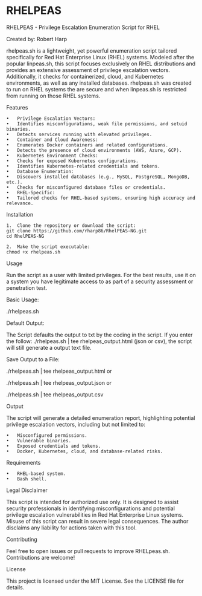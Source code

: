 # RHELPEAS

RHELPEAS - Privilege Escalation Enumeration Script for RHEL

Created by: Robert Harp

rhelpeas.sh is a lightweight, yet powerful enumeration script tailored specifically for Red Hat Enterprise Linux (RHEL) systems. Modeled after the popular linpeas.sh, this script focuses exclusively on RHEL distributions and provides an extensive assessment of privilege escalation vectors. Additionally, it checks for containerized, cloud, and Kubernetes environments, as well as any installed databases. rhelpeas.sh was created to run on RHEL systems the are secure and when linpeas.sh is restricted from running on those RHEL systems. 

Features

	•	Privilege Escalation Vectors:
	•	Identifies misconfigurations, weak file permissions, and setuid binaries.
	•	Detects services running with elevated privileges.
	•	Container and Cloud Awareness:
	•	Enumerates Docker containers and related configurations.
	•	Detects the presence of cloud environments (AWS, Azure, GCP).
	•	Kubernetes Environment Checks:
	•	Checks for exposed Kubernetes configurations.
	•	Identifies Kubernetes-related credentials and tokens.
	•	Database Enumeration:
	•	Discovers installed databases (e.g., MySQL, PostgreSQL, MongoDB, etc.).
	•	Checks for misconfigured database files or credentials.
	•	RHEL-Specific:
	•	Tailored checks for RHEL-based systems, ensuring high accuracy and relevance.

Installation

	1.	Clone the repository or download the script:
 	git clone https://github.com/rharp86/RhelPEAS-NG.git
  	cd RhelPEAS-NG
   
	2.	Make the script executable:
 	chmod +x rhelpeas.sh

Usage

Run the script as a user with limited privileges. For the best results, use it on a system you have legitimate access to as part of a security assessment or penetration test.

Basic Usage:

./rhelpeas.sh

Default Output: 

The Script defaults the output to txt by the coding in the script. If you enter the follow: ./rhelpeas.sh | tee rhelpeas_output.html (json or csv), the script will still generate a output text file. 

Save Output to a File:

./rhelpeas.sh | tee rhelpeas_output.html or 

./rhelpeas.sh | tee rhelpeas_output.json or 

./rhelpeas.sh | tee rhelpeas_output.csv

Output

The script will generate a detailed enumeration report, highlighting potential privilege escalation vectors, including but not limited to:

	•	Misconfigured permissions.
	•	Vulnerable binaries.
	•	Exposed credentials and tokens.
	•	Docker, Kubernetes, cloud, and database-related risks.

Requirements

	•	RHEL-based system.
	•	Bash shell.

Legal Disclaimer

This script is intended for authorized use only. It is designed to assist security professionals in identifying misconfigurations and potential privilege escalation vulnerabilities in Red Hat Enterprise Linux systems. Misuse of this script can result in severe legal consequences. The author disclaims any liability for actions taken with this tool.

Contributing

Feel free to open issues or pull requests to improve RHELpeas.sh. Contributions are welcome!

License

This project is licensed under the MIT License. See the LICENSE file for details.

